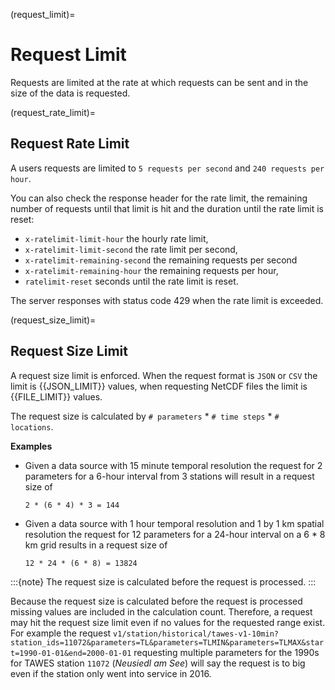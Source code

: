 (request_limit)=
# Request Limit

Requests are limited at the rate at which requests can be sent and in the size of the data is requested.

(request_rate_limit)=
## Request Rate Limit

A users requests are limited to `5 requests per second` and `240 requests per hour`.

You can also check the response header for the rate limit, the remaining number of requests until that limit is hit and the duration until the rate limit is reset:

* `x-ratelimit-limit-hour` the hourly rate limit,
* `x-ratelimit-limit-second` the rate limit per second,
* `x-ratelimit-remaining-second` the remaining requests per second
* `x-ratelimit-remaining-hour` the remaining requests per hour,
* `ratelimit-reset` seconds until the rate limit is reset.

The server responses with status code 429 when the rate limit is exceeded.

(request_size_limit)=
## Request Size Limit

A request size limit is enforced. When the request format is `JSON` or `CSV` the limit is {{JSON_LIMIT}} values, when
requesting NetCDF files the limit is {{FILE_LIMIT}} values.

The request size is calculated by `# parameters` * `# time steps` *  `# locations`.

__Examples__

* Given a data source with 15 minute temporal resolution the request for 2 parameters for a 6-hour interval from 3 
stations will result in a request size of 
    ```
    2 * (6 * 4) * 3 = 144
    ```

* Given a data source with 1 hour temporal resolution and 1 by 1 km spatial resolution the request for 12 parameters
for a 24-hour interval on a 6 * 8 km grid results in a request size of 

    ```
    12 * 24 * (6 * 8) = 13824
    ```

:::{note}
The request size is calculated before the request is processed. 
:::

Because the request size is calculated before the request is processed missing values are included in the calculation
count. Therefore, a request may hit the request size limit even if no values for the requested range exist. For example 
the request 
`v1/station/historical/tawes-v1-10min?station_ids=11072&parameters=TL&parameters=TLMIN&parameters=TLMAX&start=1990-01-01&end=2000-01-01` 
requesting multiple parameters for the 1990s for TAWES station `11072` (*Neusiedl am See*) will say the request is to big
even if the station only went into service in 2016.
